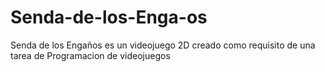 # Senda-de-los-Enga-os
Senda de los Engaños es un videojuego 2D creado como requisito de una tarea de Programacion de videojuegos
